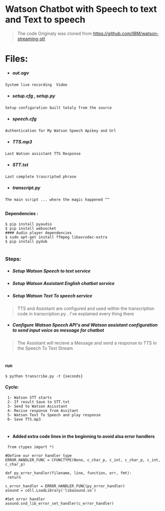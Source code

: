 # Watson Chatbot with Speech to text and Text to speech 
> The code Originaly was cloned from  https://github.com/IBM/watson-streaming-stt
# Files:
  - ##### out.ogv
  ``System live recording  Video ``
  - ##### setup.cfg , setup.py
  ``Setup configuration built totaly from the source``
   - ##### speech.cfg
  ``Authentication for My Watson Speech Apikey and Url``
   - ##### TTS.mp3
  ``Last Watson assistant TTS Response``
  -  ##### STT.txt
  ``Last complete trascripted phrase``
  -  ##### transcript.py
   ``The main script ... where the magic happened ^^``

 ##
 

#### Dependencies :

 ````$ sudo apt-get install libasound-dev portaudio19-dev libportaudio2 libportaudiocpp0
 $ pip install pyaudio
 $ pip install websocket 
 #### Audio player dependencies
 $ sudo apt-get install ffmpeg libavcodec-extra
 $ pip install pydub
 ````
 #
 ### Steps:
 - ##### Setup Watson Speech to text service
 - ##### Setup Watson Assistant English chatbot service 
 - ##### Setup Watson Text To speech service
 > TTS and Assistant are configured and used within the transcription code in transcription.py . I've explained every thing there 
 - ##### Configure Watson Speech API's and Watson assistant configuration to send input voice as message for chatbot
 > The Assistant will recieve a Message and send a response to TTS in the Speech To Text Stream 
 #

#### run
````
$ python transcribe.py -t {seconds}

````
#### Cycle:
````
 1- Watson STT starts 
 2- If result Save to STT.txt 
 3- Send to Watson Asisstant
 4- Recive response from Assitant 
 5- Watson Text To Speech and play response
 6- Save TTS.mp3 
````

 #
 - #### Added extra code lines in the beginning to avoid alsa error handlers
 ````
  from ctypes import *)

 #Define our error handler type
 ERROR_HANDLER_FUNC = CFUNCTYPE(None, c_char_p, c_int, c_char_p, c_int, c_char_p)

 def py_error_handler(filename, line, function, err, fmt):
  return

 c_error_handler = ERROR_HANDLER_FUNC(py_error_handler)
 asound = cdll.LoadLibrary('libasound.so')

 #Set error handler
 asound.snd_lib_error_set_handler(c_error_handler)
````
 



